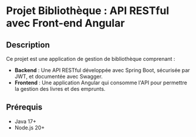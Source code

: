 # Projet Bibliothèque : API RESTful avec Front-end Angular

## Description
Ce projet est une application de gestion de bibliothèque comprenant :
- **Backend** : Une API RESTful développée avec Spring Boot, sécurisée par JWT, et documentée avec Swagger.
- **Frontend** : Une application Angular qui consomme l'API pour permettre la gestion des livres et des emprunts.

## Prérequis
- Java 17+
- Node.js 20+
